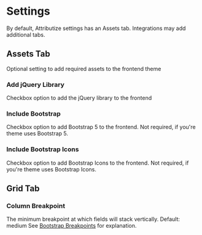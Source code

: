 # Settings

By default, Attributize settings has an Assets tab.  Integrations may add additional tabs.

## Assets Tab

Optional setting to add required assets to the frontend theme

### Add jQuery Library
Checkbox option to add the jQuery library to the frontend

### Include Bootstrap
Checkbox option to add Bootstrap 5 to the frontend.  Not required, if you're theme uses Bootstrap 5.

### Include Bootstrap Icons
Checkbox option to add Bootstrap Icons to the frontend.  Not required, if you're theme uses Bootstrap Icons.

## Grid Tab

### Column Breakpoint
The minimum breakpoint at which fields will stack vertically.  Default: medium  See <a href="https://getbootstrap.com/docs/5.3/layout/breakpoints/#available-breakpoints" target="_blank">Bootstrap Breakpoints</a> for explanation.

